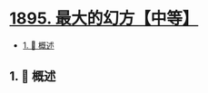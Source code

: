 # [1895. 最大的幻方【中等】](https://github.com/Tdahuyou/TNotes.leetcode/tree/main/notes/1895.%20%E6%9C%80%E5%A4%A7%E7%9A%84%E5%B9%BB%E6%96%B9%E3%80%90%E4%B8%AD%E7%AD%89%E3%80%91)

<!-- region:toc -->

- [1. 📝 概述](#1--概述)

<!-- endregion:toc -->

## 1. 📝 概述
